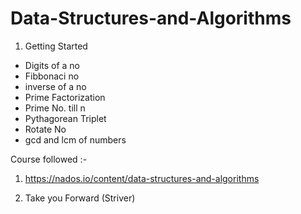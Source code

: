# Data-Structures-and-Algorithms
1. Getting  Started
- Digits of a no
- Fibbonaci no
- inverse of a no
- Prime Factorization
- Prime No. till n
- Pythagorean Triplet
- Rotate No
- gcd and lcm of numbers


Course followed :- 

1. https://nados.io/content/data-structures-and-algorithms

2. Take you Forward (Striver)

